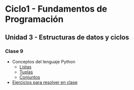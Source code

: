 # Ciclo1 - Fundamentos de Programación

## Unidad 3 - Estructuras de datos y ciclos

### Clase 9
* Conceptos del lenguaje Python
  * [Listas](listas.py)
  * [Tuplas](tuplas.py)
  * [Conjuntos](conjuntos.py)
* [Ejercicios para resolver en clase](ejercicios.md)